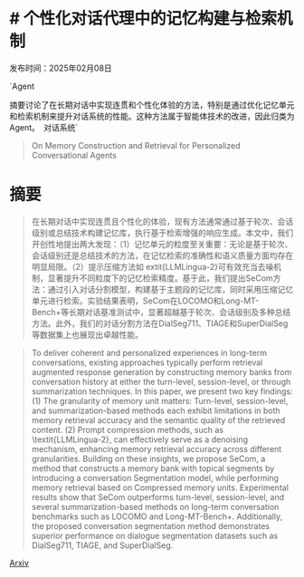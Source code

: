 # # 个性化对话代理中的记忆构建与检索机制

发布时间：2025年02月08日

`Agent

摘要讨论了在长期对话中实现连贯和个性化体验的方法，特别是通过优化记忆单元和检索机制来提升对话系统的性能。这种方法属于智能体技术的改进，因此归类为Agent。` `对话系统`

> On Memory Construction and Retrieval for Personalized Conversational Agents

# 摘要

> 在长期对话中实现连贯且个性化的体验，现有方法通常通过基于轮次、会话级别或总结技术构建记忆库，执行基于检索增强的响应生成。本文中，我们开创性地提出两大发现：（1）记忆单元的粒度至关重要：无论是基于轮次、会话级别还是总结技术的方法，在记忆检索的准确性和语义质量方面均存在明显局限。（2）提示压缩方法如	extit{LLMLingua-2}可有效充当去噪机制，显著提升不同粒度下的记忆检索精度。基于此，我们提出SeCom方法：通过引入对话分割模型，构建基于主题段的记忆库，同时采用压缩记忆单元进行检索。实验结果表明，SeCom在LOCOMO和Long-MT-Bench+等长期对话基准测试中，显著超越基于轮次、会话级别及多种总结方法。此外，我们的对话分割方法在DialSeg711、TIAGE和SuperDialSeg等数据集上也展现出卓越性能。

> To deliver coherent and personalized experiences in long-term conversations, existing approaches typically perform retrieval augmented response generation by constructing memory banks from conversation history at either the turn-level, session-level, or through summarization techniques. In this paper, we present two key findings: (1) The granularity of memory unit matters: Turn-level, session-level, and summarization-based methods each exhibit limitations in both memory retrieval accuracy and the semantic quality of the retrieved content. (2) Prompt compression methods, such as \textit{LLMLingua-2}, can effectively serve as a denoising mechanism, enhancing memory retrieval accuracy across different granularities. Building on these insights, we propose SeCom, a method that constructs a memory bank with topical segments by introducing a conversation Segmentation model, while performing memory retrieval based on Compressed memory units. Experimental results show that SeCom outperforms turn-level, session-level, and several summarization-based methods on long-term conversation benchmarks such as LOCOMO and Long-MT-Bench+. Additionally, the proposed conversation segmentation method demonstrates superior performance on dialogue segmentation datasets such as DialSeg711, TIAGE, and SuperDialSeg.

[Arxiv](https://arxiv.org/abs/2502.05589)
